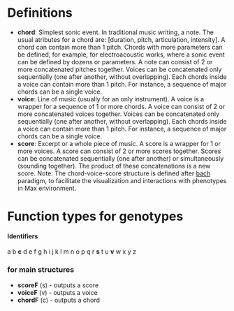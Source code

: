 # Definitions
- **chord**: Simplest sonic event. In traditional music writing, a note. The usual atributes for a chord are: [duration, pitch, articulation, intensity]. A chord can contain more than 1 pitch. Chords with more parameters can be defined, for example, for electroacoustic works, where a sonic event can be defined by dozens or parameters.
A note can consist of 2 or more concatenated pitches together. Voices can be concatenated only sequentially (one after another, without overlapping). Each chords inside a voice can contain more than 1 pitch. For instance, a sequence of major chords can be a single voice.
- **voice**: Line of music (usually for an only instrument). A voice is a wrapper for a sequence of 1 or more chords. A voice can consist of 2 or more concatenated voices together. Voices can be concatenated only sequentially (one after another, without overlapping). Each chords inside a voice can contain more than 1 pitch. For instance, a sequence of major chords can be a single voice.
- **score**: Excerpt or a whole piece of music. A score is a wrapper for 1 or more voices. A score can consist of 2 or more scores together. Scores can be concatenated sequentially (one after another) or simultaneously (sounding together). The product of these concatenations is a new score.
Note: The chord-voice-score structure is defined after [bach](https://www.bachproject.net/) paradigm, to facilitate the visualization and interactions with phenotypes in Max environment.
# Function types for genotypes
#### Identifiers
a b **c** d e f g h i j k l m n o p q r **s** t u **v** w x y z
### for main structures
- **scoreF** (s) - outputs a score
- **voiceF** (v) - outputs a voice
- **chordF** (c) - outputs a chord

